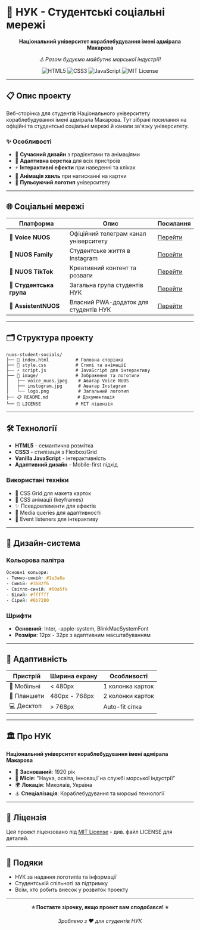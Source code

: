 # 🚢 НУК - Студентські соціальні мережі

<div align="center">
  
**Національний університет кораблебудування імені адмірала Макарова**

*⚓ Разом будуємо майбутнє морської індустрії!*

![HTML5](https://img.shields.io/badge/html5-%23E34F26.svg?style=for-the-badge&logo=html5&logoColor=white)
![CSS3](https://img.shields.io/badge/css3-%231572B6.svg?style=for-the-badge&logo=css3&logoColor=white)
![JavaScript](https://img.shields.io/badge/javascript-%23323330.svg?style=for-the-badge&logo=javascript&logoColor=%23F7DF1E)
![MIT License](https://img.shields.io/badge/License-MIT-yellow.svg?style=for-the-badge)

</div>

---

## 📋 Опис проекту

Веб-сторінка для студентів Національного університету кораблебудування імені адмірала Макарова. Тут зібрані посилання на офіційні та студентські соціальні мережі й канали зв'язку університету.

### ✨ Особливості

- 🎨 **Сучасний дизайн** з градієнтами та анімаціями
- 📱 **Адаптивна верстка** для всіх пристроїв
- ⚡ **Інтерактивні ефекти** при наведенні та кліках
- 🌊 **Анімація хвиль** при натисканні на картки
- 🔄 **Пульсуючий логотип** університету

---

## 🌐 Соціальні мережі

| Платформа | Опис | Посилання |
|-----------|------|-----------|
| 📢 **Voice NUOS** | Офіційний телеграм канал університету | [Перейти](https://t.me/voiceNUOS) |
| 📸 **NUOS Family** | Студентське життя в Instagram | [Перейти](https://www.instagram.com/nuos_family) |
| 🎵 **NUOS TikTok** | Креативний контент та розваги | [Перейти](https://www.tiktok.com/@_nuos_) |
| 💬 **Студентська група** | Загальна група студентів НУК | [Перейти](https://t.me/+yliiJYR54MJlMWUy) |
| 💬 **AssistentNUOS** | Власний PWA-додаток для студентів НУК | [Перейти]([https://t.me/+yliiJYR54MJlMWUy](https://evgnbch.github.io/AssistentNUOS/)) |


---

## 🗂️ Структура проекту

```
nuos-student-socials/
├── 📄 index.html          # Головна сторінка
├── 🎨 style.css           # Стилі та анімації
├── ⚡ script.js           # JavaScript для інтерактиву
├── 📁 image/              # Зображення та логотипи
│   ├── voice_nuos.jpeg    # Аватар Voice NUOS
│   ├── instogram.jpg      # Аватар Instagram
│   └── logo.png           # Загальний логотип
├── 📋 README.md           # Документація
└── 📜 LICENSE             # MIT ліцензія
```

---

## 🛠️ Технології

- **HTML5** - семантична розмітка
- **CSS3** - стилізація з Flexbox/Grid
- **Vanilla JavaScript** - інтерактивність
- **Адаптивний дизайн** - Mobile-first підхід

### Використані техніки

- 🎨 CSS Grid для макета карток
- 🌊 CSS анімації (keyframes)
- ✨ Псевдоелементи для ефектів
- 📱 Media queries для адаптивності
- 🎯 Event listeners для інтерактиву

---

## 🎨 Дизайн-система

### Кольорова палітра

```css
Основні кольори:
- Темно-синій: #1e3a8a
- Синій: #3b82f6
- Світло-синій: #60a5fa
- Білий: #ffffff
- Сірий: #6b7280
```

### Шрифти

- **Основний**: Inter, -apple-system, BlinkMacSystemFont
- **Розміри**: 12px - 32px з адаптивним масштабуванням

---

## 📱 Адаптивність

| Пристрій | Ширина екрану | Особливості |
|----------|---------------|-------------|
| 📱 Мобільні | < 480px | 1 колонка карток |
| 📱 Планшети | 480px - 768px | 2 колонки карток |
| 💻 Десктоп | > 768px | Auto-fit сітка |

---

## 🏛️ Про НУК

**Національний університет кораблебудування імені адмірала Макарова**

- 📅 **Заснований**: 1920 рік
- 🎯 **Місія**: "Наука, освіта, інновації на службі морської індустрії"
- 🌍 **Локація**: Миколаїв, Україна
- ⚓ **Спеціалізація**: Кораблебудування та морські технології

---

## 📄 Ліцензія

Цей проект ліцензовано під [MIT License](LICENSE) - див. файл LICENSE для деталей.

---


## 🙏 Подяки

- НУК за надання логотипів та інформації
- Студентській спільноті за підтримку
- Всім, хто робить внесок у розвиток проекту

---

<div align="center">

**⭐ Поставте зірочку, якщо проект вам сподобався! ⭐**

*Зроблено з ❤️ для студентів НУК*

</div>
